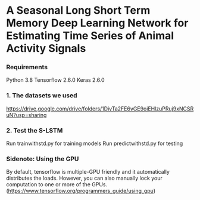 # A Seasonal Long Short Term Memory Deep Learning Network for Estimating Time Series of Animal Activity Signals
### Requirements
Python 3.8
Tensorflow 2.6.0
Keras 2.6.0

### 1. The datasets we used
https://drive.google.com/drive/folders/1DivTa2FE6vGE9oiEHlzuPRuj9xNCSRuN?usp=sharing

### 2. Test the S-LSTM
Run trainwithstd.py for training models
Run predictwithstd.py for testing

### Sidenote: Using the GPU
By default, tensorflow is multiple-GPU friendly and it automatically distributes the loads. However, you can also manually lock your computation to one or more of the GPUs. (https://www.tensorflow.org/programmers_guide/using_gpu)
